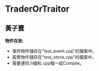 # TraderOrTraitor
## 黃子寰 
**物件存放:**
- 事件物件儲存在"test_event.cpp"的檔案中。
- 股票物件儲存在"test_stock.cpp"的檔案中。
- 需要連同.h檔和.cpp檔一起Compile。
